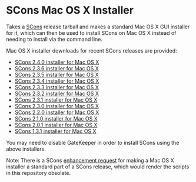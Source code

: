 SCons Mac OS X Installer
========================

Takes a [SCons](http://www.scons.org/) release tarball and makes a standard Mac OS X GUI installer for it, which can then be used to install SCons on Mac OS X instead of needing to install via the command line.

Mac OS X installer downloads for recent SCons releases are provided:

* [SCons 2.4.0 installer for Mac OS X](http://scons-mac-installer.s3.amazonaws.com/SCons-2.4.0.pkg)
* [SCons 2.3.6 installer for Mac OS X](http://scons-mac-installer.s3.amazonaws.com/SCons-2.3.6.pkg)
* [SCons 2.3.5 installer for Mac OS X](http://scons-mac-installer.s3.amazonaws.com/SCons-2.3.5.pkg)
* [SCons 2.3.4 installer for Mac OS X](http://scons-mac-installer.s3.amazonaws.com/SCons-2.3.4.pkg)
* [SCons 2.3.3 installer for Mac OS X](http://scons-mac-installer.s3.amazonaws.com/SCons-2.3.3.pkg)
* [SCons 2.3.2 installer for Mac OS X](http://scons-mac-installer.s3.amazonaws.com/SCons-2.3.2.pkg)
* [SCons 2.3.1 installer for Mac OS X](http://scons-mac-installer.s3.amazonaws.com/SCons-2.3.1.pkg)
* [SCons 2.3.0 installer for Mac OS X](http://scons-mac-installer.s3.amazonaws.com/SCons-2.3.0.pkg)
* [SCons 2.2.0 installer for Mac OS X](http://scons-mac-installer.s3.amazonaws.com/SCons-2.2.0.pkg)
* [SCons 2.1.0 installer for Mac OS X](http://scons-mac-installer.s3.amazonaws.com/SCons-2.1.0.pkg)
* [SCons 2.0.1 installer for Mac OS X](http://scons-mac-installer.s3.amazonaws.com/SCons-2.0.1.pkg)
* [SCons 1.3.1 installer for Mac OS X](http://scons-mac-installer.s3.amazonaws.com/SCons-1.3.1.pkg)

You may need to disable GateKeeper in order to install SCons using the above installers.

Note: There is a SCons [enhancement request](http://scons.tigris.org/issues/show_bug.cgi?id=2681) for making a Mac OS X installer a standard part of a SCons release, which would render the scripts in this repository obsolete.
